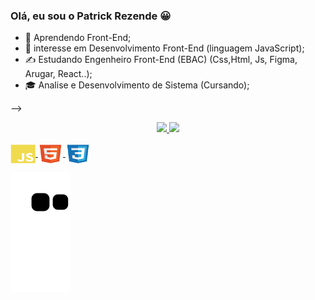 ### Olá, eu sou o Patrick Rezende 😀


- 🌱 Aprendendo Front-End;
- 🤔 interesse em Desenvolvimento Front-End (linguagem JavaScript);
- ✍ Estudando Engenheiro Front-End (EBAC) (Css,Html, Js, Figma, Arugar, React..);
- 🎓 Analise e Desenvolvimento de Sistema (Cursando);



-->

<div align="center">
  <a href="https://github.com/PatrickRez">
  <img height="150em" src="https://github-readme-stats.vercel.app/api?username=PatrickRez&show_icons=true&theme=tokyonight&include_all_commits=true&count_private=true"/>
  
  <img height="150em" src="https://github-readme-stats.vercel.app/api/top-langs/?username=PatrickRez&layout=compact&langs_count=7&theme=tokyonight"/>
</div>

<div style="display: inline_block"><br>
  <img align="center" alt="Js" height="30" width="40" src="https://raw.githubusercontent.com/devicons/devicon/master/icons/javascript/javascript-plain.svg">
  <img align="center" alt="HTML" height="30" width="40" src="https://raw.githubusercontent.com/devicons/devicon/master/icons/html5/html5-original.svg">
  <img align="center" alt="CSS" height="30" width="40" src="https://raw.githubusercontent.com/devicons/devicon/master/icons/css3/css3-original.svg">

  ![Snake animation](https://github.com/PatrickRez/PatrickRez/blob/output/github-contribution-grid-snake.svg)
 
 
</div>
